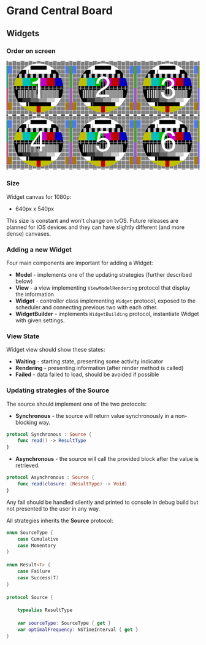 Grand Central Board
===================

## Widgets

### Order on screen

![image](./README/widgets.png)

### Size

Widget canvas for 1080p:

- 640px x 540px

This size is constant and won't change on tvOS. Future releases are planned for iOS devices and they can have slightly different (and more dense) canvases. 


### Adding a new Widget

Four main components are important for adding a Widget:

- **Model** - implements one of the updating strategies (further described below)
- **View** - a view implementing `ViewModelRendering` protocol that display the information
- **Widget** - controller class implementing `Widget` protocol, exposed to the scheduler and connecting previous two with each other.
- **WidgetBuilder** - implements `WidgetBuilding` protocol, instantiate Widget with given settings.

### View State

Widget view should show these states:

- **Waiting** - starting state, presenting some activity indicator
- **Rendering** - presenting information (after render method is called)
- **Failed** - data failed to load, should be avoided if possible


### Updating strategies of the Source

The source should implement one  of the two protocols:

- **Synchronous** - the source will return value synchronously in a non-blocking way.

```swift
protocol Synchronous : Source {
    func read() -> ResultType
}
```

- **Asynchronous** - the source will call the provided block after the value is retrieved. 

```swift
protocol Asynchronous : Source {
    func read(closure: (ResultType) -> Void)
}
```

Any fail should be handled silently and printed to console in debug build but not presented to the user in any way.

All strategies inherits the **Source** protocol:


```swift
enum SourceType {
    case Cumulative
    case Momentary
}

enum Result<T> {
    case Failure
    case Success(T)
}

protocol Source {

    typealias ResultType

    var sourceType: SourceType { get }
    var optimalFrequency: NSTimeInterval { get }
}
```
